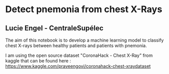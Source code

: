 # Detect pnemonia from chest X-Rays

## Lucie Engel - CentraleSupélec 

The aim of this notebook is to develop a machine learning model to classify chest X-rays between healthy patients and patients with pnemonia. 

I am using the open source dataset "CoronaHack - Chest X-Ray" from kaggle that can be found here : https://www.kaggle.com/praveengovi/coronahack-chest-xraydataset

